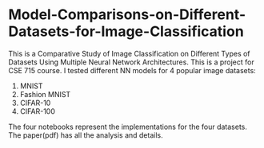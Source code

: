# Model-Comparisons-on-Different-Datasets-for-Image-Classification
This is a Comparative Study of Image Classification on Different Types of Datasets Using Multiple Neural Network Architectures. This is a project for CSE 715 course. I tested different NN models for 4 popular image datasets:
1. MNIST
2. Fashion MNIST
3. CIFAR-10
4. CIFAR-100

The four notebooks represent the implementations for the four datasets. The paper(pdf) has all the analysis and details.
